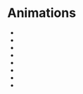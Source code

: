 # Animations

- [](https://towardsdatascience.com/simple-method-of-creating-animated-graphs-127c11f58cc5)
- [](https://towardsdatascience.com/animations-with-matplotlib-d96375c5442c)
- [](https://flowingdata.com/2015/12/15/a-day-in-the-life-of-americans/)
- [](https://github.com/3b1b/manim)
- [](https://talkingphysics.wordpress.com/2019/01/08/getting-started-animating-with-manim-and-python-3-7/)
- [](https://towardsdatascience.com/visualizing-the-coronavirus-pandemic-with-choropleth-maps-7f30fccaecf5)
- [](https://towardsdatascience.com/building-population-models-in-python-57f9e174d27d)
- [](https://towardsdatascience.com/the-simplest-way-of-making-gifs-and-math-videos-with-python-aec41da74c6e)
